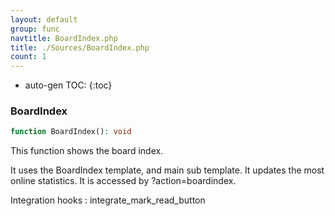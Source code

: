 ```yaml
---
layout: default
group: func
navtitle: BoardIndex.php
title: ./Sources/BoardIndex.php
count: 1
---
```

* auto-gen TOC:
{:toc}
### BoardIndex

```php
function BoardIndex(): void
```
This function shows the board index.

It uses the BoardIndex template, and main sub template.
It updates the most online statistics.
It is accessed by ?action=boardindex.

Integration hooks
: integrate_mark_read_button

